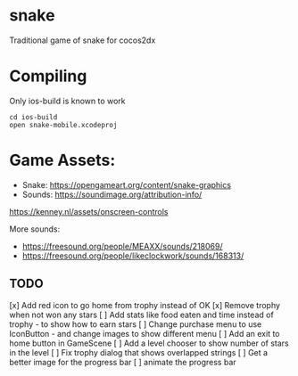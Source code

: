 # snake
Traditional game of snake for cocos2dx

# Compiling
Only ios-build is known to work
```
cd ios-build
open snake-mobile.xcodeproj
```

# Game Assets:
* Snake: https://opengameart.org/content/snake-graphics
* Sounds: https://soundimage.org/attribution-info/

https://kenney.nl/assets/onscreen-controls

More sounds:
* https://freesound.org/people/MEAXX/sounds/218069/
* https://freesound.org/people/likeclockwork/sounds/168313/

## TODO
[x] Add red icon to go home from trophy instead of OK
[x] Remove trophy when not won any stars
[ ] Add stats like food eaten and time instead of trophy - to show how to earn stars
[ ] Change purchase menu to use IconButton - and change images to show different menu
[ ] Add an exit to home button in GameScene
[ ] Add a level chooser to show number of stars in the level
[ ] Fix trophy dialog that shows overlapped strings
[ ] Get a better image for the progress bar
[ ] animate the progress bar

